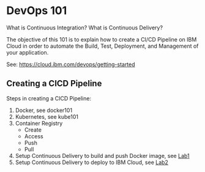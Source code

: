 # DevOps 101

What is Continuous Integration?
What is Continuous Delivery?

The objective of this 101 is to explain how to create a CI/CD Pipeline on IBM Cloud in order to automate the Build, Test, Deployment, and Management of your application.

See: https://cloud.ibm.com/devops/getting-started

## Creating a CICD Pipeline

Steps in creating a CICD Pipeline:

1. Docker, see docker101
2. Kubernetes, see kube101
3. Container Registry
    * Create
    * Access
    * Push
    * Pull
4. Setup Continuous Delivery to build and push Docker image, see [Lab1](Lab1/README.md)
5. Setup Continuous Delivery to deploy to IBM Cloud, see [Lab2](Lab2/README.md)

